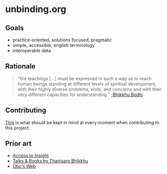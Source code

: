 # unbinding.org

## Goals

  - practice-oriented, solutions focused, pragmatic
  - simple, accessible, english terminology
  - interoperable data


## Rationale

> "the teachings [...] must be expressed in such a way as to reach human beings standing at different levels of spiritual development, with their highly diverse problems, ends, and concerns and with their very different capacities for understanding." [-Bhikkhu Bodhi][#bodh01]


## Contributing

[This](http://www.accesstoinsight.org/ptf/dhamma/dana/index.html) is what should
be kept in mind at every moment when contributing to this project.


## Prior art

- [Access to Insight](http://www.accesstoinsight.org)
- [Talks & Books by Thanisaro Bhikkhu](http://www.dhammatalks.org/)
- [Obo's Web](http://obo.genaud.net/)


[#bodh01]: http://www.accesstoinsight.org/tipitaka/kn/dhp/dhp.intro.budd.html "Bhikkhu Bodhi, Acharya Buddharakkhita's translation of the Dhammapada, Introduction"